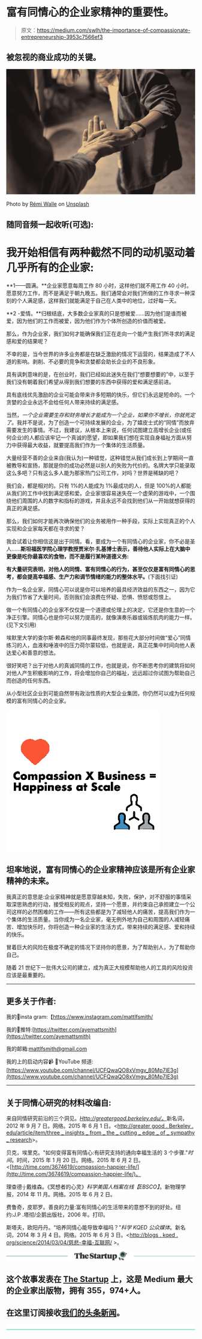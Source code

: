 # 富有同情心的企业家精神的重要性。

> 原文：<https://medium.com/swlh/the-importance-of-compassionate-entrepreneurship-3953c7566ef3>

## 被忽视的商业成功的关键。

![](img/afa89fd6be707310317b7c18eeeaed42.png)

Photo by [Rémi Walle](https://unsplash.com/@walre037?utm_source=medium&utm_medium=referral) on [Unsplash](https://unsplash.com?utm_source=medium&utm_medium=referral)

## 随同音频一起收听(可选):

# **我开始相信有两种截然不同的动机驱动着几乎所有的企业家:**

**1——圆满。**企业家愿意每周工作 80 小时，这样他们就不用工作 40 小时。愿意努力工作，而不是满足于朝九晚五。我们通常会对我们所做的工作寻求一种深刻的个人满足感，这样我们就能满足于自己在人类中的地位，过好每一天。

**2 -爱情。**归根结底，大多数企业家真的只是想被爱……因为他们是谁而被爱，因为他们的工作而被爱，因为他们作为个体所创造的价值而被爱。

那么，作为企业家，我们如何才能确保我们正在走向一个能产生我们所寻求的满足感和爱的结果呢？

不幸的是，当今世界的许多业务都是在缺乏激励的情况下运营的，结果造成了不人道的影响。剥削、不必要的竞争和贪婪都会助长企业的不良形象。

具有讽刺意味的是，在创业时，我们已经如此迷失在我们“想要想要的”中，以至于我们没有朝着我们希望从得到我们想要的东西中获得的爱和满足感前进。

具有底线优先激励的企业可能会带来许多短期的快乐，但它们永远是短命的。一个贪婪的企业永远不会给任何人带来持续的满足感。

当然，*一个企业需要生存和财务增长才能成为一个企业，如果你不增长，你就死定了*。我并不是说，为了创造一个可持续发展的企业，为了嬉皮士式的“同情”而放弃需要发生的事情。不过，我建议，从根本上来说，任何试图建立高增长企业(或任何企业)的人都应该牢记一个真诚的愿望，即如果我们想在实现自身福祉方面从努力中获得最大收益，就要提高我们作为一个集体的生活质量。

大量经营不善的企业来自(我认为)一种错觉，这种错觉从我们成长到上学期间一直被教导和宣扬，那就是你的成功必然是以别人的失败为代价的。名牌大学只能录取这么多吧？只有这么多人能为那家热门公司工作，对吗？世界是稀缺的吧？

我们会，都是相对的。只有 1%的人能成为 1%最成功的人，但是 100%的人都能从我们的工作中找到满足感和爱。企业家很容易迷失在一个虚荣的游戏中，一个围绕他们周围的人的数字和指标的游戏，并且永远不会找到他们从一开始就想获得的真正的满足感。

那么，我们如何才能再次确保他们的业务被用作一种手段，实际上实现真正的个人实现和企业家每天都在寻求的爱？

我会试着让你相信这是出于同情。看，要成为一个有同情心的企业家，你不必是圣人……**斯坦福医学院心理学教授贾米尔·扎基博士表示，善待他人实际上在大脑中更像是吃你最喜欢的食物，而不是履行某种道德义务:**

**有大量研究表明，对他人的同情、富有同情心的行为，甚至仅仅是富有同情心的思考，都会提高幸福感、生产力和调节情绪的能力的整体水平。**(下面找引证)

作为一名企业家，同情心可以说是你可以培养的最具经济效益的东西之一，因为它为我们节省了大量时间，否则我们会浪费在怀疑、恐惧、愤怒或怨恨上。

做一个有同情心的企业家不仅仅是一个道德或伦理上的决定，它还是你生意的一个净正引擎。同情心也是你可以努力提高的，就像演奏乐器或锻炼肌肉的能力一样。(见下文引用)

埃默里大学的查尔斯·赖森和他的同事最终发现，那些花大部分时间做“爱心”同情练习的人，血液和唾液中的压力荷尔蒙较低，也就是说，真正花集中时间向他人表达爱心和善意的想法。

很好笑吧？出于对他人的真诚同情的工作，也就是说，你不断思考你的建筑将如何对他人产生积极影响的工作，将会增加你自己的福祉，远远超过你试图为帮助自己而创造的任何东西。

从小型社区企业到可能自然带有政治性质的大型企业集团，你仍然可以成为任何规模的富有同情心的企业家。

![](img/6d8b7386e61ce23a17e681569d6731e3.png)

## 坦率地说，富有同情心的企业家精神应该是所有企业家精神的未来。

我真正的意思是:企业家精神就是愿意穿越未知，失败，保护，对不舒服的事情采取深思熟虑的行动，接受相反的观点，坚持一个愿景，并约束自己承担建立一个公司这样的必然困难的工作——所有这些都是为了减轻他人的痛苦，提高我们作为一个集体的生活质量。当你成为一名企业家，毫无例外地为自己和周围的人减轻痛苦、增加快乐时，你将创造一种企业家的生活方式，带来持续的满足感、爱和持续的快乐。

冒着巨大的风险在极度不确定的情况下坚持你的愿景，为了帮助别人，为了帮助你自己。

随着 21 世纪下一批伟大公司的建立，成为真正大规模帮助他人的工具的风险投资应该是最重要的。

_________________________________________________________________

## **更多关于作者:**

我的📸insta gram:【https://www.instagram.com/mattlfsmith/ 

我的🐥推特:[https://twitter.com/ayemattsmith](https://twitter.com/ayemattsmith)

我的邮箱:[mattlfsmith@gmail.com](mailto:mattlfsmith@gmail.com)

我的上的启动内容📹 🔴YouTube 频道:[https://www.youtube.com/channel/UCFQwaQO8xVmgv_80Mp7IE3g](https://www.youtube.com/channel/UCFQwaQO8xVmgv_80Mp7IE3g)

_________________________________________________________________

## 关于同情心研究的材料改编自:

来自同情研究前沿的三个洞见。[*Http://greatergood.berkeley.edu/*。](http://Http://greatergood.berkeley.edu/.)新名词，2012 年 9 月 7 日。网络。2015 年 6 月 1 日。<[http://greater good . Berkeley . edu/article/item/three _ insights _ from _ the _ cutting _ edge _ of _ sympathy _ research](http://greatergood.berkeley.edu/article/item/three_insights_from_the_cutting_edge_of_compassion_research)>。

贝克，埃里克。"如何变得富有同情心:有研究支持的通向幸福生活的 3 个步骤."*时间*。时间，2015 年 1 月 20 日。网络。2015 年 6 月 2 日。<[http://time.com/3674619/compassion-happier-life/](http://time.com/3674619/compassion-happier-life/)。

理查德·j·戴维森。《冥想者的心灵》*科学美国人档案在线【EBSCO】*。新物理学报，2014 年 11 月。网络。2015 年 6 月 2 日。

费鲁奇，皮耶罗。善良的力量:富有同情心的生活带来的意想不到的好处。纽约:J.P .塔彻/企鹅出版社，2006 年。打印。

斯塔夫，欧阳丹丹。“培养同情心能导致幸福吗？”*科学 KQED 公众媒体*。新名词，2014 年 3 月 4 日。网络。2015 年 6 月 3 日。<[http://blogs . kqed . org/science/2014/03/04/慈悲-幸福-互联网/](http://blogs.kqed.org/science/2014/03/04/compassion-happiness-internet/) >。

[![](img/308a8d84fb9b2fab43d66c117fcc4bb4.png)](https://medium.com/swlh)

## 这个故事发表在 [The Startup](https://medium.com/swlh) 上，这是 Medium 最大的企业家出版物，拥有 355，974+人。

## 在这里订阅接收[我们的头条新闻](http://growthsupply.com/the-startup-newsletter/)。

[![](img/b0164736ea17a63403e660de5dedf91a.png)](https://medium.com/swlh)